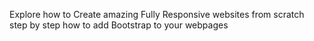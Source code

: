 Explore how to Create amazing Fully Responsive websites from scratch step by step how to add Bootstrap to your webpages
